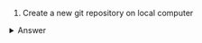 1. Create a new git repository on local computer

<details><summary>Answer</summary>
<p>
  
```
$ mkdir myDir
$ cd myDir
$ git init
```
</p>
</details>
